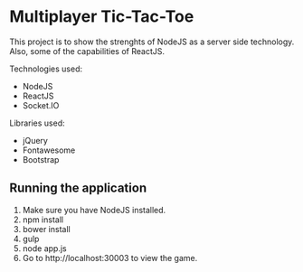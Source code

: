 # Multiplayer Tic-Tac-Toe

This project is to show the strenghts of NodeJS as a server side technology.
Also, some of the capabilities of ReactJS.

Technologies used:

* NodeJS
* ReactJS
* Socket.IO

Libraries used:

* jQuery
* Fontawesome
* Bootstrap

## Running the application

1. Make sure you have NodeJS installed.
2. npm install
3. bower install
4. gulp
5. node app.js
6. Go to http://localhost:30003 to view the game.
